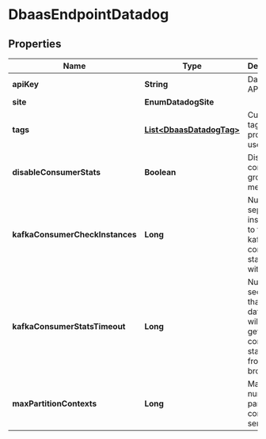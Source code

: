 

# DbaasEndpointDatadog


## Properties

| Name | Type | Description | Notes |
|------------ | ------------- | ------------- | -------------|
|**apiKey** | **String** | Datadog API key |  |
|**site** | **EnumDatadogSite** |  |  |
|**tags** | [**List&lt;DbaasDatadogTag&gt;**](DbaasDatadogTag.md) | Custom tags provided by user |  [optional] |
|**disableConsumerStats** | **Boolean** | Disable consumer group metrics |  [optional] |
|**kafkaConsumerCheckInstances** | **Long** | Number of separate instances to fetch kafka consumer statistics with |  [optional] |
|**kafkaConsumerStatsTimeout** | **Long** | Number of seconds that datadog will wait to get consumer statistics from brokers |  [optional] |
|**maxPartitionContexts** | **Long** | Maximum number of partition contexts to send |  [optional] |



